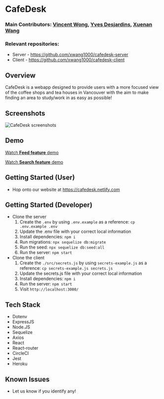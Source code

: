 # CafeDesk

### Main Contributors: [Vincent Wong](https://github.com/vnctwong), [Yves Desjardins](https://github.com/YvesDesjardins), [Xuenan Wang](https://github.com/xwang1000)

### Relevant repositories:
- Server - https://github.com/xwang1000/cafedesk-server
- Client -  https://github.com/xwang1000/cafedesk-client

## Overview
CafeDesk is a webapp designed to provide users with a more focused view of the coffee shops and tea houses in Vancouver with the aim to make finding an area to study/work in as easy as possible!

## Screenshots
![CafeDesk screenshots](https://github.com/xwang1000/cafedesk-client/blob/master/public/screenshots/screenshots.png?raw=true)

## Demo
[Watch **Feed feature** demo](https://youtu.be/dKiCQzCqZHA)

[Watch **Search feature** demo](https://youtu.be/8CFSHzCrCSI)

## Getting Started (User)
- Hop onto our website at https://cafedesk.netlify.com

## Getting Started (Developer)
- Clone the server
  1. Create the `.env` by using `.env.example` as a reference: `cp .env.example .env`
  2. Update the .env file with your correct local information
  3. Install dependencies: `npm i`
  4. Run migrations: `npx sequelize db:migrate`
  6. Run the seed: `npx sequelize db:seed:all`
  7. Run the server: `npm start`
- Clone the client
  1. Create the `./src/secrets.js` by using `secrets-example.js` as a reference: `cp secrets-example.js secrets.js`
  2. Update the secrets.js file with your correct local information
  3. Install dependencies: `npm i`
  7. Run the server: `npm start`
  8. Visit `http://localhost:3000/`

## Tech Stack

- Dotenv
- ExpressJS
- Node.JS
- Sequelize
- Axios
- React
- React-router
- CircleCI
- Jest
- Heroku

## Known Issues
- Let us know if you identify any!
